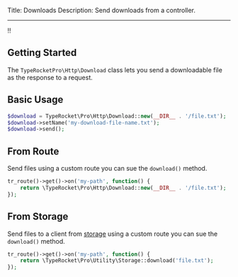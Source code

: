 Title: Downloads
Description: Send downloads from a controller.

---

!!

## Getting Started

The `TypeRocketPro\Http\Download` class lets you send a downloadable file as the response to a request.

## Basic Usage

```php
$download = TypeRocket\Pro\Http\Download::new(__DIR__ . '/file.txt');
$download->setName('my-download-file-name.txt');
$download->send();
```

## From Route

Send files using a custom route you can sue the `download()` method.

```php
tr_route()->get()->on('my-path', function() {
    return \TypeRocket\Pro\Http\Download::new(__DIR__ . '/file.txt');
});
```

## From Storage

Send files to a client from [storage](/docs/v6/storage/) using a custom route you can sue the `download()` method.

```php
tr_route()->get()->on('my-path', function() {
    return \TypeRocket\Pro\Utility\Storage::download('file.txt');
});
```